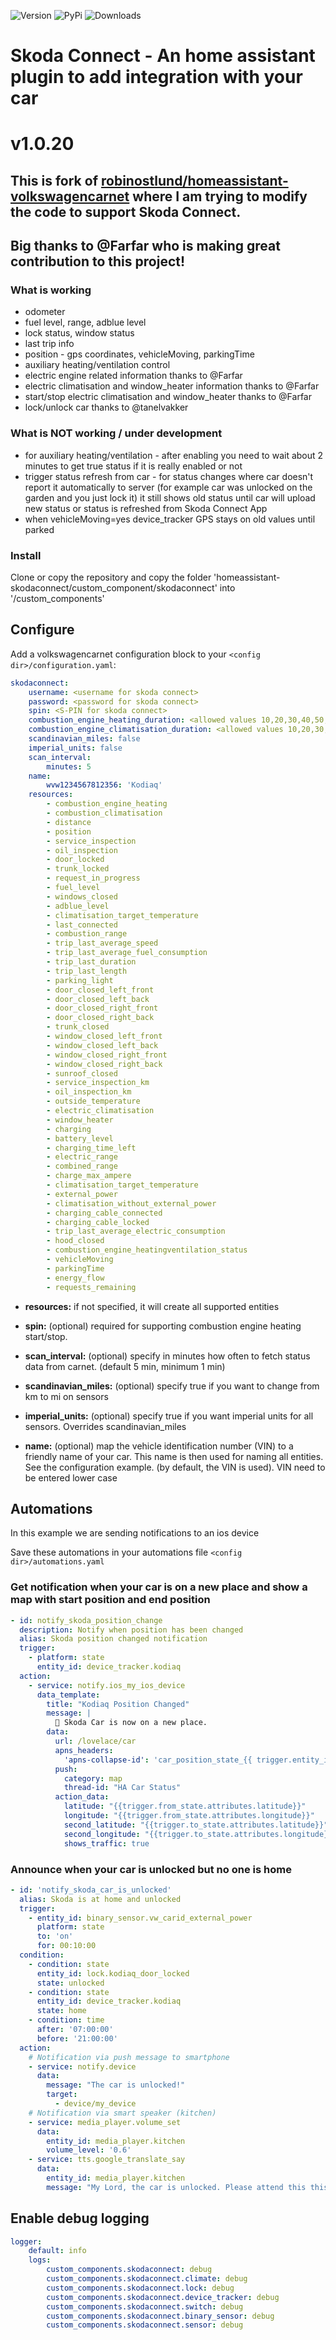 ![Version](https://img.shields.io/github/v/release/lendy007/homeassistant-skodaconnect?include_prereleases)
![PyPi](https://img.shields.io/pypi/v/skodaconnect?label=latest%20pypi)
![Downloads](https://img.shields.io/github/downloads/lendy007/homeassistant-skodaconnect/total)

# Skoda Connect - An home assistant plugin to add integration with your car

# v1.0.20

## This is fork of [robinostlund/homeassistant-volkswagencarnet](https://github.com/robinostlund/homeassistant-volkswagencarnet) where I am trying to modify the code to support Skoda Connect.

## Big thanks to @Farfar who is making great contribution to this project!

### What is working
- odometer
- fuel level, range, adblue level
- lock status, window status
- last trip info
- position - gps coordinates, vehicleMoving, parkingTime 
- auxiliary heating/ventilation control
- electric engine related information thanks to @Farfar
- electric climatisation and window_heater information thanks to @Farfar
- start/stop electric climatisation and window_heater thanks to @Farfar
- lock/unlock car thanks to @tanelvakker

### What is NOT working / under development
- for auxiliary heating/ventilation - after enabling you need to wait about 2 minutes to get true status if it is really enabled or not
- trigger status refresh from car - for status changes where car doesn't report it automatically to server (for example car was unlocked on the garden and you just lock it) it still shows old status until car will upload new status or status is refreshed from Skoda Connect App
- when vehicleMoving=yes device_tracker GPS stays on old values until parked

### Install
Clone or copy the repository and copy the folder 'homeassistant-skodaconnect/custom_component/skodaconnect' into '<config dir>/custom_components'
    
## Configure

Add a volkswagencarnet configuration block to your `<config dir>/configuration.yaml`:
```yaml
skodaconnect:
    username: <username for skoda connect>
    password: <password for skoda connect>
    spin: <S-PIN for skoda connect>
    combustion_engine_heating_duration: <allowed values 10,20,30,40,50,60 (minutes)>
    combustion_engine_climatisation_duration: <allowed values 10,20,30,40,50,60 (minutes)>
    scandinavian_miles: false
    imperial_units: false
    scan_interval:
        minutes: 5
    name:
        wvw1234567812356: 'Kodiaq'
    resources:
        - combustion_engine_heating         
        - combustion_climatisation
        - distance
        - position
        - service_inspection
        - oil_inspection
        - door_locked
        - trunk_locked
        - request_in_progress
        - fuel_level        
        - windows_closed        
        - adblue_level
        - climatisation_target_temperature
        - last_connected
        - combustion_range
        - trip_last_average_speed
        - trip_last_average_fuel_consumption
        - trip_last_duration
        - trip_last_length
        - parking_light
        - door_closed_left_front        
        - door_closed_left_back
        - door_closed_right_front
        - door_closed_right_back
        - trunk_closed
        - window_closed_left_front
        - window_closed_left_back
        - window_closed_right_front
        - window_closed_right_back
        - sunroof_closed
        - service_inspection_km
        - oil_inspection_km
        - outside_temperature
        - electric_climatisation
        - window_heater
        - charging
        - battery_level
        - charging_time_left
        - electric_range
        - combined_range
        - charge_max_ampere
        - climatisation_target_temperature
        - external_power
        - climatisation_without_external_power
        - charging_cable_connected
        - charging_cable_locked
        - trip_last_average_electric_consumption
        - hood_closed
        - combustion_engine_heatingventilation_status
        - vehicleMoving
        - parkingTime
        - energy_flow
        - requests_remaining
```

* **resources:** if not specified, it will create all supported entities

* **spin:** (optional) required for supporting combustion engine heating start/stop.

* **scan_interval:** (optional) specify in minutes how often to fetch status data from carnet. (default 5 min, minimum 1 min)

* **scandinavian_miles:** (optional) specify true if you want to change from km to mi on sensors

* **imperial_units:** (optional) specify true if you want imperial units for all sensors. Overrides scandinavian_miles

* **name:** (optional) map the vehicle identification number (VIN) to a friendly name of your car. This name is then used for naming all entities. See the configuration example. (by default, the VIN is used). VIN need to be entered lower case

## Automations

In this example we are sending notifications to an ios device

Save these automations in your automations file `<config dir>/automations.yaml`

### Get notification when your car is on a new place and show a map with start position and end position
```yaml
- id: notify_skoda_position_change
  description: Notify when position has been changed
  alias: Skoda position changed notification
  trigger:
    - platform: state
      entity_id: device_tracker.kodiaq
  action:
    - service: notify.ios_my_ios_device
      data_template:
        title: "Kodiaq Position Changed"
        message: |
          🚗 Skoda Car is now on a new place.
        data:
          url: /lovelace/car
          apns_headers:
            'apns-collapse-id': 'car_position_state_{{ trigger.entity_id.split(".")[1] }}'
          push:
            category: map
            thread-id: "HA Car Status"
          action_data:
            latitude: "{{trigger.from_state.attributes.latitude}}"
            longitude: "{{trigger.from_state.attributes.longitude}}"
            second_latitude: "{{trigger.to_state.attributes.latitude}}"
            second_longitude: "{{trigger.to_state.attributes.longitude}}"
            shows_traffic: true
```

### Announce when your car is unlocked but no one is home
```yaml
- id: 'notify_skoda_car_is_unlocked'
  alias: Skoda is at home and unlocked
  trigger:
    - entity_id: binary_sensor.vw_carid_external_power
      platform: state
      to: 'on'
      for: 00:10:00
  condition:
    - condition: state
      entity_id: lock.kodiaq_door_locked
      state: unlocked
    - condition: state
      entity_id: device_tracker.kodiaq
      state: home
    - condition: time
      after: '07:00:00'
      before: '21:00:00'
  action:
    # Notification via push message to smartphone
    - service: notify.device
      data:
        message: "The car is unlocked!"
        target:
          - device/my_device
    # Notification via smart speaker (kitchen)
    - service: media_player.volume_set
      data:
        entity_id: media_player.kitchen
        volume_level: '0.6'
    - service: tts.google_translate_say
      data:
        entity_id: media_player.kitchen
        message: "My Lord, the car is unlocked. Please attend this this issue at your earliest inconvenience!"
```

## Enable debug logging
```yaml
logger:
    default: info
    logs:        
        custom_components.skodaconnect: debug
        custom_components.skodaconnect.climate: debug
        custom_components.skodaconnect.lock: debug
        custom_components.skodaconnect.device_tracker: debug
        custom_components.skodaconnect.switch: debug
        custom_components.skodaconnect.binary_sensor: debug
        custom_components.skodaconnect.sensor: debug
 ```

